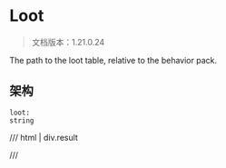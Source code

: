 # Loot

> 文档版本：1.21.0.24

The path to the loot table, relative to the behavior pack.

## 架构

```mcschema
loot:
string

```

/// html | div.result

///

